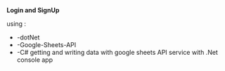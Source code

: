 **Login and SignUp** 

using :
* -dotNet
* -Google-Sheets-API
* -C#
getting and writing data with google sheets API service with .Net console app 



